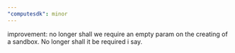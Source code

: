 ```yaml
---
"computesdk": minor
---
```


improvement: no longer shall we require an empty param on the creating of a sandbox. No longer shall it be required i say.

